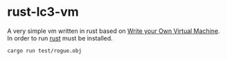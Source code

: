 # rust-lc3-vm

A very simple vm written in rust based on [Write your Own Virtual
Machine](https://justinmeiners.github.io/lc3-vm/index.html). 
In order to run [rust](https://www.rust-lang.org/learn/get-started) must be installed.

```
cargo run test/rogue.obj
```
